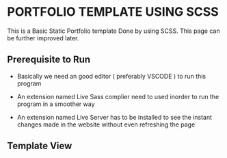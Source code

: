 # PORTFOLIO TEMPLATE USING SCSS

This is a Basic Static Portfolio template Done by using SCSS. This page can be further improved later.

## Prerequisite to Run

- Basically we need an good editor ( preferably VSCODE ) to run this program

- An extension named Live Sass complier need to used inorder to run the program in a smoother way

- An extension named Live Server has to be installed to see the instant changes made in the website without even refreshing the page

## Template View
